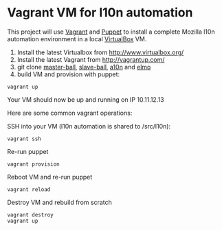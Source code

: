 Vagrant VM for l10n automation
============
This project will use [Vagrant](http://vagrantup.com) and
[Puppet](http://puppetlabs.com) to install a complete Mozilla l10n
automation environment in a local [VirtualBox](http://virtualbox.org) VM.

1) Install the latest Virtualbox from http://www.virtualbox.org/ 
2) Install the latest Vagrant from http://vagrantup.com/
3) git clone [master-ball](https://github.com/pike/slave-ball), [slave-ball](https://github.com/pike/slave-ball),
   [a10n](https://github.com/pike/a10n) and [elmo](https://github.com/mozilla/elmo)
4) build VM and provision with puppet:

```
vagrant up
```

Your VM should now be up and running on IP 10.11.12.13

Here are some common vagrant operations:

SSH into your VM (l10n automation is shared to /src/l10n):

```
vagrant ssh
```

Re-run puppet

```
vagrant provision
```

Reboot VM and re-run puppet

```
vagrant reload
```

Destroy VM and rebuild from scratch

```
vagrant destroy 
vagrant up
```
